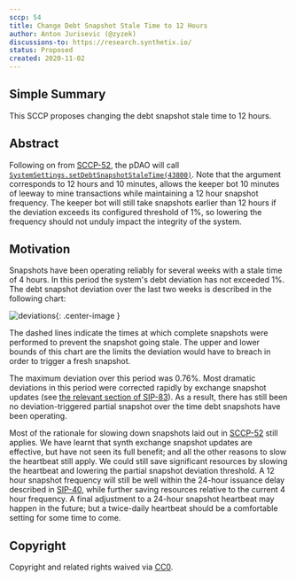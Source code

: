 ```yaml
---
sccp: 54
title: Change Debt Snapshot Stale Time to 12 Hours 
author: Anton Jurisevic (@zyzek)
discussions-to: https://research.synthetix.io/
status: Proposed
created: 2020-11-02
---
```


<!--You can leave these HTML comments in your merged SCCP and delete the visible duplicate text guides, they will not appear and may be helpful to refer to if you edit it again. This is the suggested template for new SCCPs. Note that an SCCP number will be assigned by an editor. When opening a pull request to submit your SCCP, please use an abbreviated title in the filename, `sccp-draft_title_abbrev.md`. The title should be 44 characters or less.-->

## Simple Summary
<!--"If you can't explain it simply, you don't understand it well enough." Provide a simplified and layman-accessible explanation of the SCCP.-->

This SCCP proposes changing the debt snapshot stale time to 12 hours.

## Abstract
<!--A short (~200 word) description of the variable change proposed.-->

Following on from [SCCP-52](sccp-52.md), the pDAO will call [`SystemSettings.setDebtSnapshotStaleTime(43800)`](https://etherscan.io/address/0x703D37fb776A4C905e28f7Ff23C73102ce36E08B#writeContract).
Note that the argument corresponds to 12 hours and 10 minutes, allows the keeper bot 10 minutes of leeway
to mine transactions while maintaining a 12 hour snapshot frequency.
The keeper bot will still take snapshots earlier than 12 hours if the deviation exceeds its configured
threshold of 1%, so lowering the frequency should not unduly impact the integrity of the system.

## Motivation
<!--The motivation is critical for SCCPs that want to update variables within Synthetix. It should clearly explain why the existing variable is not incentive aligned. SCCP submissions without sufficient motivation may be rejected outright.-->

Snapshots have been operating reliably for several weeks with a stale time of 4 hours. In this period the system's debt
deviation has not exceeded 1%. The debt snapshot deviation over the last two weeks is described in the following chart:

![deviations](asset/sccp-54-snapshot-staleness/deviation_chart.svg){: .center-image }

The dashed lines indicate the times at which complete snapshots were performed to prevent
the snapshot going stale. The upper and lower bounds of this chart are the limits the
deviation would have to breach in order to trigger a fresh snapshot.

The maximum deviation over this period was 0.76%. Most dramatic deviations in this period were corrected rapidly by
exchange snapshot updates (see [the relevant section of SIP-83](../sips/sip-83.md#mint-burn--exchange-debt-delta-adjustments)).
As a result, there has still been no deviation-triggered partial snapshot over the time debt snapshots have been operating.

Most of the rationale for slowing down snapshots laid out in [SCCP-52](sccp-52.md) still applies. We have learnt that
synth exchange snapshot updates are effective, but have not seen its full benefit; and all the other reasons to slow
the heartbeat still apply. We could still save significant resources by slowing the heartbeat and lowering the partial
snapshot deviation threshold. A 12 hour snapshot frequency will still be well within the 24-hour issuance delay
described in [SIP-40](../sips/sip-40.md), while further saving resources relative to the current 4 hour frequency.
A final adjustment to a 24-hour snapshot heartbeat may happen in the future;
but a twice-daily heartbeat should be a comfortable setting for some time to come.

## Copyright
Copyright and related rights waived via [CC0](https://creativecommons.org/publicdomain/zero/1.0/).
